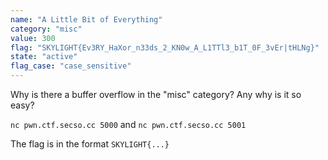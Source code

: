 ```yaml
---
name: "A Little Bit of Everything"
category: "misc"
value: 300
flag: "SKYLIGHT{Ev3RY_HaXor_n33ds_2_KN0w_A_L1TTl3_b1T_0F_3vEr|tHLNg}"
state: "active"
flag_case: "case_sensitive"
---
```


Why is there a buffer overflow in the "misc" category? Any why is it so easy?

`nc pwn.ctf.secso.cc 5000` and `nc pwn.ctf.secso.cc 5001`

The flag is in the format `SKYLIGHT{...}`

